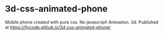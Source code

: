 # 3d-css-animated-phone
Mobile phone created with pure css. No javascript! 
Animation. 3d.
Published at https://ifycode.github.io/3d-css-animated-phone/
